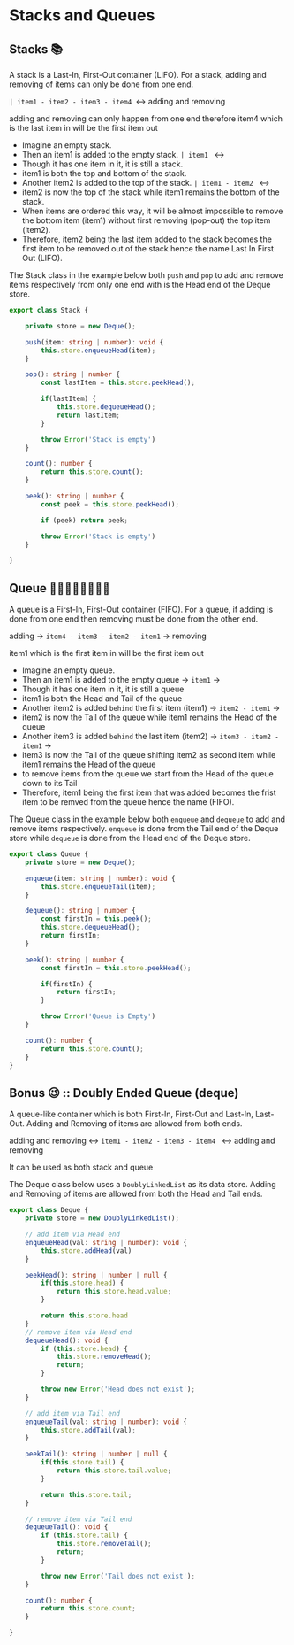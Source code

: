 # Stacks and Queues

## Stacks 📚

A stack is a Last-In, First-Out container (LIFO). For a stack, adding and removing of items can only be done from one end.

`| item1 - item2 - item3 - item4 `<-> adding and removing

adding and removing can only happen from one end therefore item4 which is the last item in will be the first item out

* Imagine an empty stack.
* Then an item1 is added to the empty stack.
`| item1 ` <->
* Though it has one item in it, it is still a stack.
* item1 is both the top and bottom of the stack.
* Another item2 is added to the top of the stack.
`| item1 - item2 ` <->
* item2 is now the top of the stack while item1 remains the bottom of the stack.
* When items are ordered this way, it will be almost impossible to remove the bottom item (item1) without first removing (pop-out) the top item (item2).
* Therefore, item2 being the last item added to the stack becomes the first item to be removed out of the stack hence the name Last In First Out (LIFO).

The Stack class in the example below both `push` and `pop` to add and remove items respectively from only one end with is the Head end of the Deque store.

```typescript
export class Stack {

    private store = new Deque();

    push(item: string | number): void {
        this.store.enqueueHead(item);
    }

    pop(): string | number {
        const lastItem = this.store.peekHead();

        if(lastItem) {
            this.store.dequeueHead();
            return lastItem;
        }

        throw Error('Stack is empty')
    }

    count(): number {
        return this.store.count();
    }

    peek(): string | number {
        const peek = this.store.peekHead();

        if (peek) return peek;

        throw Error('Stack is empty')
    }

}

```

## Queue 🚶‍♂️🚶‍♂️🚶‍♂️🚶‍♂️

A queue is a First-In, First-Out container (FIFO). For a queue, if adding is done from one end then removing must be done from the other end.

adding -> `item4 - item3 - item2 - item1` -> removing 

item1 which is the first item in will be the first item out

* Imagine an empty queue.
* Then an item1 is added to the empty queue
 -> `item1` -> 
* Though it has one item in it, it is still a queue
* item1 is both the Head and Tail of the queue
* Another item2 is added `behind` the first item (item1)
 -> `item2 - item1` ->
* item2 is now the Tail of the queue while item1 remains the Head of the queue
* Another item3 is added `behind` the last item (item2)
 -> `item3 - item2 - item1` ->
* item3 is now the Tail of the queue shifting item2 as second item while item1 remains the Head of the queue
* to remove items from the queue we start from the Head of the queue down to its Tail
* Therefore, item1 being the first item that was added becomes the frist item to be remved from the queue hence the name (FIFO).

The Queue class in the example below both `enqueue` and `dequeue` to add and remove items respectively. `enqueue` is done from the Tail end of the Deque store while `dequeue` is done from the Head end of the Deque store.

```typescript
export class Queue {
    private store = new Deque();

    enqueue(item: string | number): void {
        this.store.enqueueTail(item);
    }

    dequeue(): string | number {
        const firstIn = this.peek();
        this.store.dequeueHead();
        return firstIn;
    }

    peek(): string | number {
        const firstIn = this.store.peekHead();

        if(firstIn) {
            return firstIn;
        }

        throw Error('Queue is Empty')
    }

    count(): number {
        return this.store.count();
    }
}

```

## Bonus 😉 :: Doubly Ended Queue (deque)

A queue-like container which is both First-In, First-Out and Last-In, Last-Out. Adding and Removing of items are allowed from both ends.

adding and removing <-> `item1 - item2 - item3 - item4 ` <-> adding and removing

It can be used as both stack and queue

The Deque class below uses a `DoublyLinkedList` as its data store. Adding and Removing of items are allowed from both the Head and Tail ends.

```typescript
export class Deque {
    private store = new DoublyLinkedList();

    // add item via Head end
    enqueueHead(val: string | number): void {
        this.store.addHead(val)
    }

    peekHead(): string | number | null {
        if(this.store.head) {
            return this.store.head.value;
        }

        return this.store.head
    }
    // remove item via Head end
    dequeueHead(): void {
        if (this.store.head) {
            this.store.removeHead();
            return;
        }

        throw new Error('Head does not exist');
    }

    // add item via Tail end 
    enqueueTail(val: string | number): void {
        this.store.addTail(val);
    }

    peekTail(): string | number | null {
        if(this.store.tail) {
            return this.store.tail.value;
        }

        return this.store.tail;
    }

    // remove item via Tail end 
    dequeueTail(): void {
        if (this.store.tail) {
            this.store.removeTail();
            return;
        }

        throw new Error('Tail does not exist');
    }

    count(): number {
        return this.store.count;
    }

}
```